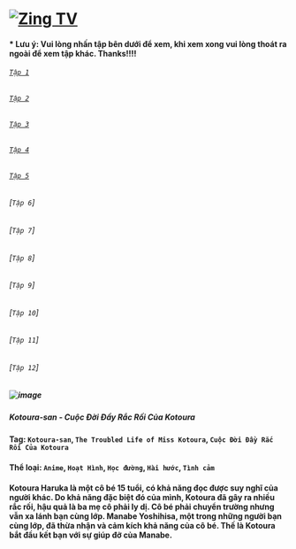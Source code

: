 # [![Zing TV](https://user-images.githubusercontent.com/75318518/141922817-7aaa752a-6880-4c79-87f1-5ad01bdda715.png)](https://admin1509.github.io/tv.zing.vn/)
#### * Lưu ý: Vui lòng nhấn tập bên dưới để xem, khi xem xong vui lòng thoát ra ngoài để xem tập khác. Thanks!!!!

###### [`Tập 1`](https://bitly.com/3cgzBcN)
###### [`Tập 2`](https://bitly.com/3wRWugn)
###### [`Tập 3`](https://bitly.com/3qHfs89)
###### [`Tập 4`](https://bitly.com/3FoK9Dp)
###### [`Tập 5`](https://bitly.com/3ciM3ss)
###### [`Tập 6`]
###### [`Tập 7`]
###### [`Tập 8`]
###### [`Tập 9`]
###### [`Tập 10`]
###### [`Tập 11`]
###### [`Tập 12`]

##### ![image](https://user-images.githubusercontent.com/75318518/141948913-16514f84-2fed-4f0d-95b4-18a0fff2f3b8.png)
##### Kotoura-san - Cuộc Đời Đầy Rắc Rối Của Kotoura

#### Tag: `Kotoura-san`, `The Troubled Life of Miss Kotoura`, `Cuộc Đời Đầy Rắc Rối Của Kotoura`
#### Thể loại: `Anime`, `Hoạt Hình`, `Học đường`, `Hài hước`, `Tình cảm`
#### Kotoura Haruka là một cô bé 15 tuổi, có khả năng đọc được suy nghĩ của người khác. Do khả năng đặc biệt đó của mình, Kotoura đã gây ra nhiều rắc rối, hậu quả là ba mẹ cô phải ly dị. Cô bé phải chuyển trường nhưng vẫn xa lánh bạn cùng lớp. Manabe Yoshihisa, một trong những người bạn cùng lớp, đã thừa nhận và cảm kích khả năng của cô bé. Thế là Kotoura bắt đầu kết bạn với sự giúp đỡ của Manabe.
